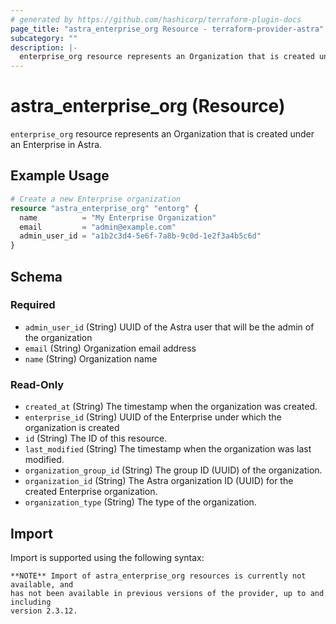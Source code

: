 ```yaml
---
# generated by https://github.com/hashicorp/terraform-plugin-docs
page_title: "astra_enterprise_org Resource - terraform-provider-astra"
subcategory: ""
description: |-
  enterprise_org resource represents an Organization that is created under an Enterprise in Astra.
---
```


# astra_enterprise_org (Resource)

`enterprise_org` resource represents an Organization that is created under an Enterprise in Astra.

## Example Usage

```terraform
# Create a new Enterprise organization
resource "astra_enterprise_org" "entorg" {
  name          = "My Enterprise Organization"
  email         = "admin@example.com"
  admin_user_id = "a1b2c3d4-5e6f-7a8b-9c0d-1e2f3a4b5c6d"
}
```

<!-- schema generated by tfplugindocs -->
## Schema

### Required

- `admin_user_id` (String) UUID of the Astra user that will be the admin of the organization
- `email` (String) Organization email address
- `name` (String) Organization name

### Read-Only

- `created_at` (String) The timestamp when the organization was created.
- `enterprise_id` (String) UUID of the Enterprise under which the organization is created
- `id` (String) The ID of this resource.
- `last_modified` (String) The timestamp when the organization was last modified.
- `organization_group_id` (String) The group ID (UUID) of the organization.
- `organization_id` (String) The Astra organization ID (UUID) for the created Enterprise organization.
- `organization_type` (String) The type of the organization.

## Import

Import is supported using the following syntax:

```shell
**NOTE** Import of astra_enterprise_org resources is currently not available, and
has not been available in previous versions of the provider, up to and including
version 2.3.12.
```
